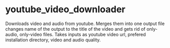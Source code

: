# youtube_video_downloader
Downloads video and audio from youtube. Merges them into one output file changes name of the output to the title of the video and gets rid of only-audio, only-video files.
Takes inputs as youtube video url, prefered installation directory, video and audio quality.
